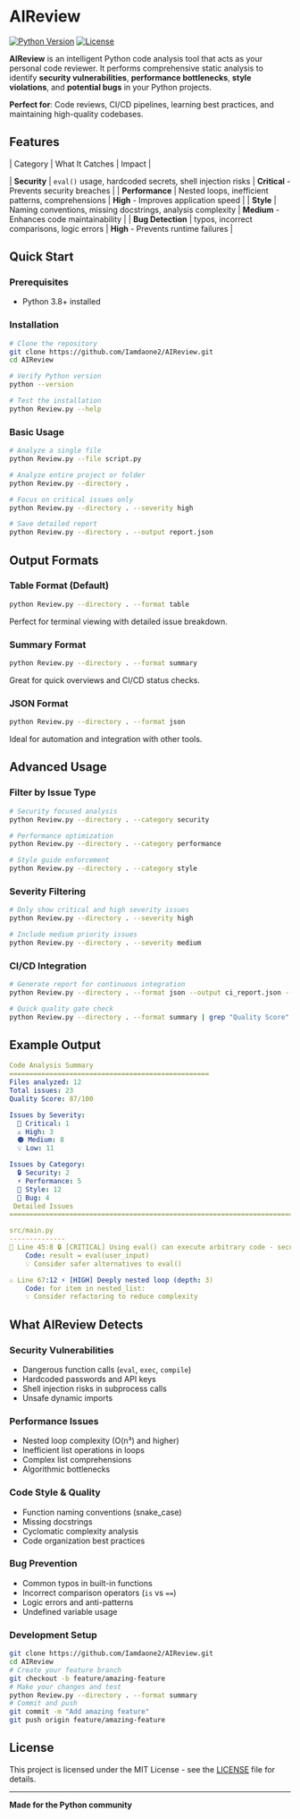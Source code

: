 # AIReview

[![Python Version](https://img.shields.io/badge/python-3.8%2B-blue)](https://python.org)
[![License](https://img.shields.io/badge/license-MIT-green)](LICENSE)

**AIReview** is an intelligent Python code analysis tool that acts as your personal code reviewer. It performs comprehensive static analysis to identify **security vulnerabilities**, **performance bottlenecks**, **style violations**, and **potential bugs** in your Python projects.

 **Perfect for**: Code reviews, CI/CD pipelines, learning best practices, and maintaining high-quality codebases.

## Features

| Category | What It Catches | Impact |

| **Security** | `eval()` usage, hardcoded secrets, shell injection risks | **Critical** - Prevents security breaches |
| **Performance** | Nested loops, inefficient patterns, comprehensions | **High** - Improves application speed |
| **Style** | Naming conventions, missing docstrings, analysis complexity | **Medium** - Enhances code maintainability |
| **Bug Detection** | typos, incorrect comparisons, logic errors | **High** - Prevents runtime failures |

## Quick Start

### Prerequisites
- Python 3.8+ installed

### Installation

```bash
# Clone the repository
git clone https://github.com/Iamdaone2/AIReview.git
cd AIReview

# Verify Python version
python --version

# Test the installation
python Review.py --help
```

### Basic Usage

```bash
# Analyze a single file
python Review.py --file script.py

# Analyze entire project or folder
python Review.py --directory .

# Focus on critical issues only
python Review.py --directory . --severity high

# Save detailed report
python Review.py --directory . --output report.json
```

## Output Formats

### Table Format (Default)
```bash
python Review.py --directory . --format table
```
Perfect for terminal viewing with detailed issue breakdown.

### Summary Format
```bash
python Review.py --directory . --format summary
```
Great for quick overviews and CI/CD status checks.

### JSON Format
```bash
python Review.py --directory . --format json
```
Ideal for automation and integration with other tools.

## Advanced Usage

### Filter by Issue Type
```bash
# Security focused analysis
python Review.py --directory . --category security

# Performance optimization
python Review.py --directory . --category performance

# Style guide enforcement
python Review.py --directory . --category style
```

### Severity Filtering
```bash
# Only show critical and high severity issues
python Review.py --directory . --severity high

# Include medium priority issues
python Review.py --directory . --severity medium
```

### CI/CD Integration
```bash
# Generate report for continuous integration
python Review.py --directory . --format json --output ci_report.json --severity high

# Quick quality gate check
python Review.py --directory . --format summary | grep "Quality Score"
```

## Example Output

```yaml
Code Analysis Summary
==================================================
Files analyzed: 12
Total issues: 23
Quality Score: 87/100

Issues by Severity:
  🚨 Critical: 1
  ⚠️ High: 3
  🟠 Medium: 8
  💡 Low: 11

Issues by Category:
  🔒 Security: 2
  ⚡ Performance: 5
  🎨 Style: 12
  🐛 Bug: 4
 Detailed Issues
================================================================================

src/main.py
--------------
🚨 Line 45:8 🔒 [CRITICAL] Using eval() can execute arbitrary code - security risk
    Code: result = eval(user_input)
    💡 Consider safer alternatives to eval()

⚠️ Line 67:12 ⚡ [HIGH] Deeply nested loop (depth: 3)
    Code: for item in nested_list:
    💡 Consider refactoring to reduce complexity
```

## What AIReview Detects

### Security Vulnerabilities
- Dangerous function calls (`eval`, `exec`, `compile`)
- Hardcoded passwords and API keys
- Shell injection risks in subprocess calls
- Unsafe dynamic imports

### Performance Issues
- Nested loop complexity (O(n³) and higher)
- Inefficient list operations in loops
- Complex list comprehensions
- Algorithmic bottlenecks

### Code Style & Quality
- Function naming conventions (snake_case)
- Missing docstrings
- Cyclomatic complexity analysis
- Code organization best practices

### Bug Prevention
- Common typos in built-in functions
- Incorrect comparison operators (`is` vs `==`)
- Logic errors and anti-patterns
- Undefined variable usage


### Development Setup
```bash
git clone https://github.com/Iamdaone2/AIReview.git
cd AIReview
# Create your feature branch
git checkout -b feature/amazing-feature
# Make your changes and test
python Review.py --directory . --format summary
# Commit and push
git commit -m "Add amazing feature"
git push origin feature/amazing-feature
```

## License

This project is licensed under the MIT License - see the [LICENSE](LICENSE) file for details.

---

**Made for the Python community**
